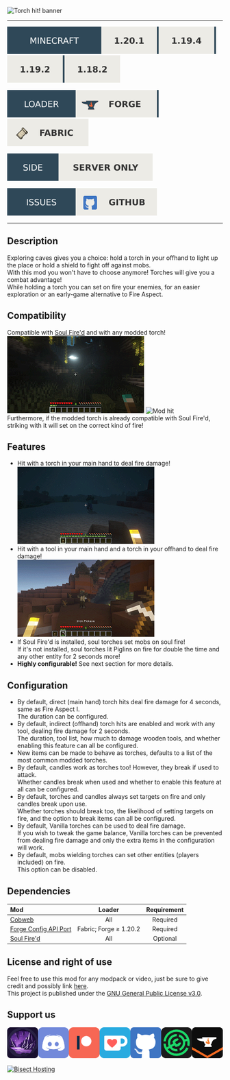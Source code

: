 ![Torch hit! banner](https://raw.githubusercontent.com/crystal-nest/mod-fancy-assets/main/torch-hit/banner.gif)

---
![Minecraft](https://raw.githubusercontent.com/crystal-nest/mod-fancy-assets/main/minecraft/minecraft.svg)[![1.20.1](https://raw.githubusercontent.com/crystal-nest/mod-fancy-assets/main/minecraft/1-20-1.svg)](https://modrinth.com/mod/torch-hit/versions?g=1.20.1)![Separator](https://raw.githubusercontent.com/crystal-nest/mod-fancy-assets/main/separator.svg)[![1.19.4](https://raw.githubusercontent.com/crystal-nest/mod-fancy-assets/main/minecraft/1-19-4.svg)](https://modrinth.com/mod/torch-hit/versions?g=1.19.4)![Separator](https://raw.githubusercontent.com/crystal-nest/mod-fancy-assets/main/separator.svg)[![1.19.2](https://raw.githubusercontent.com/crystal-nest/mod-fancy-assets/main/minecraft/1-19-2.svg)](https://modrinth.com/mod/torch-hit/versions?g=1.19.2)![Separator](https://raw.githubusercontent.com/crystal-nest/mod-fancy-assets/main/separator.svg)[![1.18.2](https://raw.githubusercontent.com/crystal-nest/mod-fancy-assets/main/minecraft/1-18-2.svg)](https://modrinth.com/mod/torch-hit/versions?g=1.18.2)

![Loader](https://raw.githubusercontent.com/crystal-nest/mod-fancy-assets/main/loader/loader.svg)[![Forge](https://raw.githubusercontent.com/crystal-nest/mod-fancy-assets/main/loader/forge.svg)](https://modrinth.com/mod/torch-hit/versions?l=forge)![Separator](https://raw.githubusercontent.com/crystal-nest/mod-fancy-assets/main/separator.svg)[![Fabric](https://raw.githubusercontent.com/crystal-nest/mod-fancy-assets/main/loader/fabric.svg)](https://modrinth.com/mod/torch-hit/versions?l=fabric)

![Overlay](https://raw.githubusercontent.com/crystal-nest/mod-fancy-assets/main/side/server.svg)

![Issues](https://raw.githubusercontent.com/crystal-nest/mod-fancy-assets/main/github/issues.svg)[![GitHub](https://raw.githubusercontent.com/crystal-nest/mod-fancy-assets/main/github/github.svg)](https://github.com/crystal-nest/torch-hit/issues)

---

## **Description**

Exploring caves gives you a choice: hold a torch in your offhand to light up the place or hold a shield to fight off against mobs.  
With this mod you won't have to choose anymore! Torches will give you a combat advantage!  
While holding a torch you can set on fire your enemies, for an easier exploration or an early-game alternative to Fire Aspect.

## **Compatibility**

Compatible with [Soul Fire'd](https://modrinth.com/mod/soul-fire-d) and with any modded torch!  
![Soul hit](https://raw.githubusercontent.com/crystal-nest/mod-fancy-assets/main/torch-hit/soul-hit.gif) ![Mod hit](https://raw.githubusercontent.com/crystal-nest/mod-fancy-assets/main/torch-hit/mod-hit.gif)  
Furthermore, if the modded torch is already compatible with Soul Fire'd, striking with it will set on the correct kind of fire!

## **Features**

- Hit with a torch in your main hand to deal fire damage!  
  ![Hit](https://raw.githubusercontent.com/crystal-nest/mod-fancy-assets/main/torch-hit/hit.gif)
- Hit with a tool in your main hand and a torch in your offhand to deal fire damage!  
  ![Tool hit](https://raw.githubusercontent.com/crystal-nest/mod-fancy-assets/main/torch-hit/tool-hit.gif)
- If Soul Fire'd is installed, soul torches set mobs on soul fire!  
  If it's not installed, soul torches lit Piglins on fire for double the time and any other entity for 2 seconds more!
- **Highly configurable!** See next section for more details.

## **Configuration**

- By default, direct (main hand) torch hits deal fire damage for 4 seconds, same as Fire Aspect I.  
  The duration can be configured.
- By default, indirect (offhand) torch hits are enabled and work with any tool, dealing fire damage for 2 seconds.  
  The duration, tool list, how much to damage wooden tools, and whether enabling this feature can all be configured.
- New items can be made to behave as torches, defaults to a list of the most common modded torches.
- By default, candles work as torches too! However, they break if used to attack.  
  Whether candles break when used and whether to enable this feature at all can be configured.
- By default, torches and candles always set targets on fire and only candles break upon use.  
  Whether torches should break too, the likelihood of setting targets on fire, and the option to break items can all be configured.
- By default, Vanilla torches can be used to deal fire damage.  
  If you wish to tweak the game balance, Vanilla torches can be prevented from dealing fire damage and only the extra items in the configuration will work.
- By default, mobs wielding torches can set other entities (players included) on fire.  
  This option can be disabled.

## **Dependencies**

| Mod                                                                     |         Loader         | Requirement |
|:------------------------------------------------------------------------|:----------------------:|:-----------:|
| [Cobweb](https://modrinth.com/mod/cobweb)                               |          All           |  Required   |
| [Forge Config API Port](https://modrinth.com/mod/forge-config-api-port) | Fabric; Forge ≥ 1.20.2 |  Required   |
| [Soul Fire'd](https://modrinth.com/mod/soul-fire-d)                     |          All           |  Optional   |

## **License and right of use**

Feel free to use this mod for any modpack or video, just be sure to give credit and possibly link [here](https://github.com/crystal-nest/torch-hit#readme).  
This project is published under the [GNU General Public License v3.0](https://github.com/crystal-nest/torch-hit/blob/master/LICENSE).

## **Support us**

<a href="https://crystalnest.it"><img alt="Crystal Nest Website" src="https://raw.githubusercontent.com/crystal-nest/mod-fancy-assets/main/crystal-nest/pic512.png" width="14.286%"></a><a href="https://discord.gg/BP6EdBfAmt"><img alt="Discord" src="https://raw.githubusercontent.com/crystal-nest/mod-fancy-assets/main/discord/discord512.png" width="14.286%"></a><a href="https://www.patreon.com/crystalspider"><img alt="Patreon" src="https://raw.githubusercontent.com/crystal-nest/mod-fancy-assets/main/patreon/patreon512.png" width="14.286%"></a><a href="https://ko-fi.com/crystalspider"><img alt="Ko-fi" src="https://raw.githubusercontent.com/crystal-nest/mod-fancy-assets/main/kofi/kofi512.png" width="14.286%"></a><a href="https://github.com/Crystal-Nest"><img alt="Our other projects" src="https://raw.githubusercontent.com/crystal-nest/mod-fancy-assets/main/github/github512.png" width="14.286%"><a href="https://modrinth.com/organization/crystal-nest"><img alt="Modrinth" src="https://raw.githubusercontent.com/crystal-nest/mod-fancy-assets/main/modrinth/modrinth512.png" width="14.286%"></a><a href="https://www.curseforge.com/members/crystalspider/projects"><img alt="CurseForge" src="https://raw.githubusercontent.com/crystal-nest/mod-fancy-assets/main/curseforge/curseforge512.png" width="14.286%"></a>

[![Bisect Hosting](https://www.bisecthosting.com/partners/custom-banners/d559b544-474c-4109-b861-1b2e6ca6026a.webp "Bisect Hosting")](https://bisecthosting.com/crystalspider)
